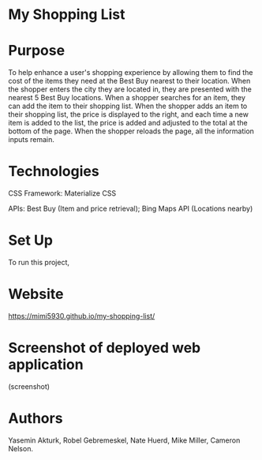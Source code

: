 # My Shopping List

# Purpose 
To help enhance a user's shopping experience by allowing them to find the cost of the items they need at the Best Buy nearest to their location. When the shopper enters the city they are located in, they are presented with the nearest 5 Best Buy locations. When a shopper searches for an item, they can add the item to their shopping list.  When the shopper adds an item to their shopping list, the price is displayed to the right, and each time a new item is added to the list, the price is added and adjusted to the total at the bottom of the page. When the shopper reloads the page, all the information inputs remain. 

# Technologies

  CSS Framework: Materialize CSS
  
  APIs: Best Buy (Item and price retrieval); Bing Maps API (Locations nearby) 

# Set Up
To run this project, 

# Website
https://mimi5930.github.io/my-shopping-list/

# Screenshot of deployed web application
(screenshot)

# Authors
Yasemin Akturk, Robel Gebremeskel, Nate Huerd, Mike Miller, Cameron Nelson. 
